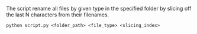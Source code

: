 The script rename all files by given type in the specified folder by slicing off the last N characters from their filenames.

`python script.py <folder_path> <file_type> <slicing_index>`